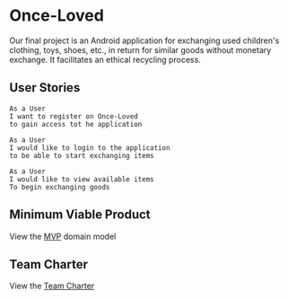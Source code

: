 # Once-Loved

Our final project is an Android application for exchanging used children's clothing, toys, shoes, etc., in return for similar goods without monetary exchange.  It facilitates an ethical recycling process.


## User Stories

```
As a User
I want to register on Once-Loved
to gain access tot he application
```

```
As a User
I would like to login to the application
to be able to start exchanging items
```

```
As a User
I would like to view available items
To begin exchanging goods
```

## Minimum Viable Product

View the [MVP](https://github.com/subhan98/Once-Loved/blob/master/OnceLovedMVP.pdf) domain model

## Team Charter

View the [Team Charter](https://github.com/pavidshetty/Once-Loved/blob/vjs13012/X-People%20Team%20Charter.docx)
